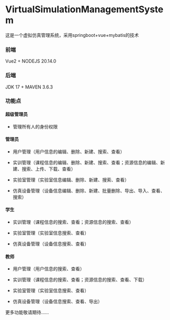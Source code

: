 # VirtualSimulationManagementSystem

这是一个虚拟仿真管理系统，采用springboot+vue+mybatis的技术

### 前端

Vue2  + NODEJS 20.14.0 

### 后端

JDK 17 + MAVEN 3.6.3

### 功能点



#### 超级管理员

- 管理所有人的身份权限

#### 管理员

- 用户管理（用户信息的编辑、删除、新建、搜索、查看）

- 实训管理（课程信息的编辑、删除、新建、搜索、查看；资源信息的编辑、新建、搜索、上传、下载、查看）

- 实验室管理（实验室信息编辑、删除、新建、搜索、查看）

- 仿真设备管理（设备信息编辑、删除、新建、批量删除、导出、导入、查看、搜索）

#### 学生

- 实训管理（课程信息的搜索、查看；资源信息的搜索、查看）

- 实验室管理（实验室信息搜索、查看）

- 仿真设备管理（设备信息搜索、查看）

#### 教师

- 用户管理（用户信息的搜索、查看）
- 实训管理（课程信息的搜索、查看；资源信息的搜索、查看、下载）

- 实验室管理（实验室信息搜索、查看）

- 仿真设备管理（设备信息搜索、查看、导出）

更多功能敬请期待...... 
